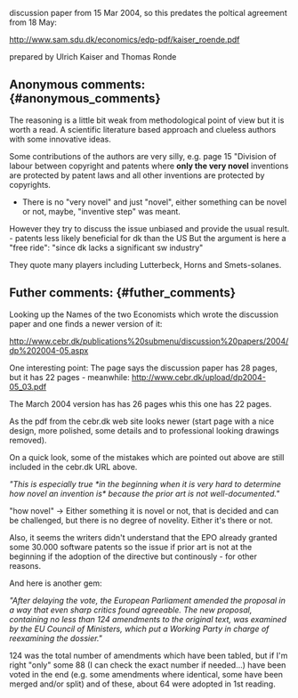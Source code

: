 discussion paper from 15 Mar 2004, so this predates the poltical
agreement from 18 May:

<http://www.sam.sdu.dk/economics/edp-pdf/kaiser_roende.pdf>

prepared by Ulrich Kaiser and Thomas Ronde

## Anonymous comments: {#anonymous_comments}

The reasoning is a little bit weak from methodological point of view but
it is worth a read. A scientific literature based approach and clueless
authors with some innovative ideas.

Some contributions of the authors are very silly, e.g. page 15
\"Division of labour between copyright and patents where **only the very
novel** inventions are protected by patent laws and all other inventions
are protected by copyrights.

-   There is no \"very novel\" and just \"novel\", either something can
    be novel or not, maybe, \"inventive step\" was meant.

However they try to discuss the issue unbiased and provide the usual
result. - patents less likely beneficial for dk than the US But the
argument is here a \"free ride\": \"since dk lacks a significant sw
industry\"

They quote many players including Lutterbeck, Horns and Smets-solanes.

## Futher comments: {#futher_comments}

Looking up the Names of the two Economists which wrote the discussion
paper and one finds a newer version of it:

<http://www.cebr.dk/publications%20submenu/discussion%20papers/2004/dp%202004-05.aspx>

One interesting point: The page says the discussion paper has 28 pages,
but it has 22 pages - meanwhile:
<http://www.cebr.dk/upload/dp2004-05_03.pdf>

The March 2004 version has has 26 pages whis this one has 22 pages.

As the pdf from the cebr.dk web site looks newer (start page with a nice
design, more polished, some details and to professional looking drawings
removed).

On a quick look, some of the mistakes which are pointed out above are
still included in the cebr.dk URL above.

*\"This is especially true \*in the beginning when it is very hard to
determine how novel an invention is\** *because the prior art is not
well-documented.\"*

\"how novel\" -\> Either something it is novel or not, that is decided
and can be challenged, but there is no degree of novelity. Either it\'s
there or not.

Also, it seems the writers didn\'t understand that the EPO already
granted some 30.000 software patents so the issue if prior art is not at
the beginning if the adoption of the directive but continously - for
other reasons.

And here is another gem:

*\"After delaying the vote, the European Parliament amended the proposal
in a way that even sharp critics found agreeable.* *The new proposal,
containing no less than 124 amendments to the original text, was
examined by the EU Council of Ministers,* *which put a Working Party in
charge of reexamining the dossier.\"*

124 was the total number of amendments which have been tabled, but if
I\'m right \"only\" some 88 (I can check the exact number if needed\...)
have been voted in the end (e.g. some amendments where identical, some
have been merged and/or split) and of these, about 64 were adopted in
1st reading.
